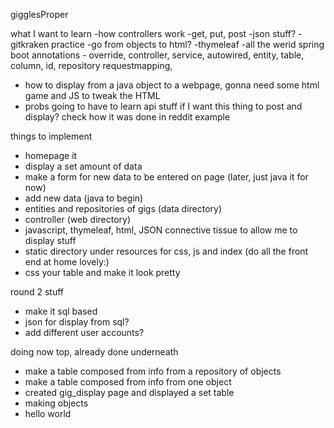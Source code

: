 gigglesProper


what I want to learn
-how controllers work
-get, put, post
-json stuff?
-gitkraken practice
-go from objects to html?
-thymeleaf
-all the werid spring boot annotations - override, controller, service, autowired, entity, table, column, id, repository
       requestmapping, 
- how to display from a java object to a webpage, gonna need some html game and JS to tweak the HTML
- probs going to have to learn api stuff if I want this thing to post and display? check how it was done in reddit example


things to implement
- homepage it
- display a set amount of data
- make a form for new data to be entered on page (later, just java it for now)
- add new data (java to begin)
- entities and repositories of gigs  (data directory)
- controller (web directory)
- javascript, thymeleaf, html, JSON connective tissue to allow me to display stuff
- static directory under resources for css, js and index (do all the front end at home lovely:)
- css your table and make it look pretty


round 2 stuff
- make it sql based
- json for display from sql?
- add different user accounts?

doing now top, already done underneath
- make a table composed from info from a repository of objects
- make a table composed from info from one object
- created gig_display page and displayed a set table
- making objects
- hello world